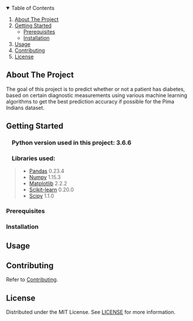 


<!-- TABLE OF CONTENTS -->
<details open="open">
  <summary>Table of Contents</summary>
  <ol>
    <li>
      <a href="#about-the-project">About The Project</a>
    </li>
    <li>
      <a href="#getting-started">Getting Started</a>
      <ul>
        <li><a href="#prerequisites">Prerequisites</a></li>
        <li><a href="#installation">Installation</a></li>
      </ul>
    </li>
    <li><a href="#usage">Usage</a></li>
    <li><a href="#contributing">Contributing</a></li>
    <li><a href="#license">License</a></li>
  </ol>
</details>



<!-- ABOUT THE PROJECT -->
## About The Project

The goal of this project is to predict whether or not a patient has diabetes, based on certain diagnostic measurements using various machine learning algorithms to get the best prediction accuracy if possible for the Pima Indians dataset.


<!-- GETTING STARTED -->
## Getting Started

### &nbsp;&nbsp;&nbsp; Python version used in this project: 3.6.6

### &nbsp;&nbsp;&nbsp; Libraries used:

> *  [Pandas](http://pandas.pydata.org) 0.23.4
> *  [Numpy](http://www.numpy.org) 1.15.3
> *  [Matplotlib](https://matplotlib.org) 2.2.2
> *  [Scikit-learn](http://scikit-learn.org/stable/) 0.20.0
> *  [Scipy](https://www.scipy.org/) 1.1.0

### Prerequisites



### Installation




<!-- USAGE EXAMPLES -->
## Usage



<!-- CONTRIBUTING -->
## Contributing

Refer to [Contributing](https://github.com/OperatingFuture/Diabetes_Prediction/blob/main/CONTRIBUTING.md).

<!-- LICENSE -->
## License

Distributed under the MIT License. See [LICENSE](./LICENSE) for more information.

